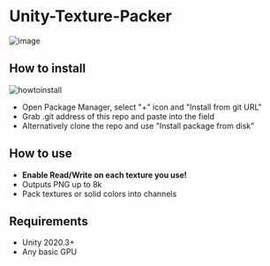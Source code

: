 # Unity-Texture-Packer
![image](https://user-images.githubusercontent.com/50581102/165910498-8a7b31a1-a641-45e7-b89f-4fb0bbbaa6ba.png)

## How to install
![howtoinstall](https://user-images.githubusercontent.com/50581102/220917148-fe2eabd2-ff54-4714-9185-e97c8d04c8e5.png)
- Open Package Manager, select "+" icon and "Install from git URL"
- Grab .git address of this repo and paste into the field
- Alternatively clone the repo and use "Install package from disk"

## How to use
- **Enable Read/Write on each texture you use!**
- Outputs PNG up to 8k
- Pack textures or solid colors into channels

## Requirements
- Unity 2020.3+
- Any basic GPU
